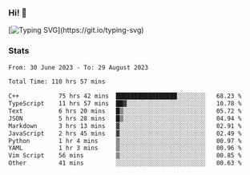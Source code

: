 ### Hi!  👋

[![Typing SVG](https://readme-typing-svg.herokuapp.com?font=Fira+Code&pause=1000&width=435&lines=Hello!+I'm+Texiwustion.)](https://git.io/typing-svg)

### Stats

<!--START_SECTION:waka-->

```txt
From: 30 June 2023 - To: 29 August 2023

Total Time: 110 hrs 57 mins

C++           75 hrs 42 mins  █████████████████░░░░░░░░   68.23 %
TypeScript    11 hrs 57 mins  ██▓░░░░░░░░░░░░░░░░░░░░░░   10.78 %
Text          6 hrs 20 mins   █▒░░░░░░░░░░░░░░░░░░░░░░░   05.72 %
JSON          5 hrs 28 mins   █▒░░░░░░░░░░░░░░░░░░░░░░░   04.94 %
Markdown      3 hrs 13 mins   ▓░░░░░░░░░░░░░░░░░░░░░░░░   02.91 %
JavaScript    2 hrs 45 mins   ▓░░░░░░░░░░░░░░░░░░░░░░░░   02.49 %
Python        1 hr 4 mins     ▒░░░░░░░░░░░░░░░░░░░░░░░░   00.97 %
YAML          1 hr 3 mins     ▒░░░░░░░░░░░░░░░░░░░░░░░░   00.96 %
Vim Script    56 mins         ▒░░░░░░░░░░░░░░░░░░░░░░░░   00.85 %
Other         41 mins         ░░░░░░░░░░░░░░░░░░░░░░░░░   00.63 %
```

<!--END_SECTION:waka-->
